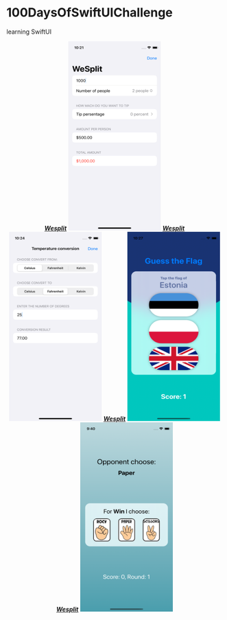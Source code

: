 # 100DaysOfSwiftUIChallenge

learning SwiftUI
<p align="center">
<ins><b><i> Wesplit</i></b></ins>
<img src="https://github.com/NastasiaIOSdev/100DaysOfSwiftUIChallenge/blob/main/Wesplit.png" width="216" height="441">
<ins><b><i> Wesplit</i></b></ins>
<img src="https://github.com/NastasiaIOSdev/100DaysOfSwiftUIChallenge/blob/main/TemperatureConversionChallange.png" width="216" height="441">
<ins><b><i> Wesplit</i></b></ins>
<img src="https://github.com/NastasiaIOSdev/100DaysOfSwiftUIChallenge/blob/main/GuessTheFlag.png" width="216" height="441">
<ins><b><i> Wesplit</i></b></ins>
<img src="https://github.com/NastasiaIOSdev/100DaysOfSwiftUIChallenge/blob/main/RockPaperScissors.png" width="216" height="441">
</p>

